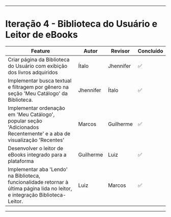 
---

# Iteração 4 - Biblioteca do Usuário e Leitor de eBooks

| Feature                                                                        | Autor     | Revisor   | Concluído |
| ------------------------------------------------------------------------------ | --------- | --------- | --------- |
| Criar página da Biblioteca do Usuário com exibição dos livros adquiridos     | Ítalo |Jhennifer| ✅
| Implementar busca textual e filtragem por gênero na seção 'Meu Catálogo' da Biblioteca. | Jhennifer    |Ítalo | ✅
| Implementar ordenação em 'Meu Catálogo', popular seção 'Adicionados Recentemente' e a aba de visualização 'Recentes' | Marcos      |Guilherme|  ✅
| Desenvolver o leitor de eBooks integrado para a plataforma | Guilherme |Luiz| ✅
| Implementar aba 'Lendo' na Biblioteca, funcionalidade retornar à última página lida no leitor, e integração Biblioteca-Leitor. |  Luiz   |Marcos | ✅
---
